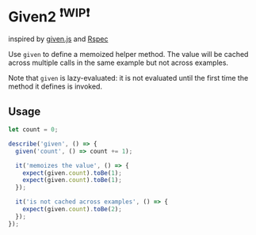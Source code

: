# Given2 <sup>:exclamation:WIP:exclamation:</sup>
  inspired by [given.js](https://github.com/freshtonic/given.js) and [Rspec](http://rspec.info/)

Use `given` to define a memoized helper method. The value will be cached
across multiple calls in the same example but not across examples.

Note that `given` is lazy-evaluated: it is not evaluated until the first time
the method it defines is invoked.

## Usage

```js
let count = 0;

describe('given', () => {
  given('count', () => count += 1);

  it('memoizes the value', () => {
    expect(given.count).toBe(1);
    expect(given.count).toBe(1);
  });

  it('is not cached across examples', () => {
    expect(given.count).toBe(2);
  });
});
```
